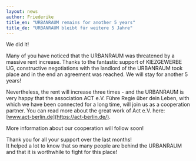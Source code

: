 ```yaml
---
layout: news
author: Friederike
title_en: "URBANRAUM remains for another 5 years"
title_de: "URBANRAUM bleibt für weitere 5 Jahre"
---
```


We did it!  

Many of you have noticed that the URBANRAUM was threatened by a massive rent increase. Thanks to the fantastic support of KIEZGEWERBE UG, constructive negotiations with the landlord of the URBANRAUM took place and in the end an agreement was reached. We will stay for another 5 years!

Nevertheless, the rent will increase three times - and the URBANRAUM is very happy that the association ACT e.V. Führe Regie über dein Leben, with which we have been connected for a long time, will join us as a cooperation partner. You can read more about the great work of Act e.V. here: [www.act-berlin.de](https://act-berlin.de/).

More information about our cooperation will follow soon!

Thank you for all your support over the last months!  
It helped a lot to know that so many people are behind the URBANRAUM and that it is worthwhile to fight for this place!
